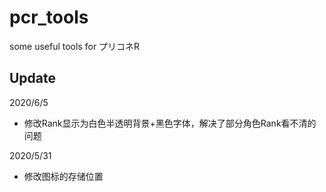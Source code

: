 # pcr_tools

some useful tools for プリコネR

## Update

2020/6/5

- 修改Rank显示为白色半透明背景+黑色字体，解决了部分角色Rank看不清的问题

2020/5/31

- 修改图标的存储位置